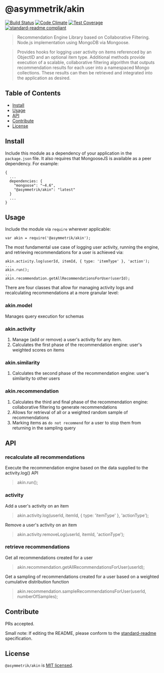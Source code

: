 # @asymmetrik/akin

[![Build Status](https://travis-ci.org/Asymmetrik/akin.svg?branch=master)](https://travis-ci.org/Asymmetrik/akin)
[![Code Climate](https://codeclimate.com/github/Asymmetrik/akin/badges/gpa.svg)](https://codeclimate.com/github/Asymmetrik/akin)
[![Test Coverage](https://codeclimate.com/github/Asymmetrik/akin/badges/coverage.svg)](https://codeclimate.com/github/Asymmetrik/akin/coverage)
[![standard-readme compliant](https://img.shields.io/badge/standard--readme-OK-green.svg?style=flat-square)](https://github.com/RichardLitt/standard-readme)

> Recommendation Engine Library based on Collaborative Filtering. Node.js implementation using MongoDB via Mongoose.

> Provides hooks for logging user activity on items referenced by an ObjectID and an optional item type. Additional methods provide execution of a scalable, collaborative filtering algorithm that outputs recommendation results for each user into a namespaced Mongo collections. These results can then be retrieved and integrated into the application as desired.

## Table of Contents

- [Install](#install)
- [Usage](#usage)
- [API](#api)
- [Contribute](#contribute)
- [License](#license)

## Install

Include this module as a dependency of your application in the `package.json` file. It also requires that MongooseJS is available as a peer dependency. For example:
```
{
  ...
  dependencies: {
    "mongoose": "~4.6",
    "@asymmetrik/akin": "latest"
  }
  ...
}
```

## Usage

Include the module via `require` wherever applicable:
```
var akin = require('@asymmetrik/akin');
```

The most fundamental use case of logging user activity, running the engine, and retrieving recommendations for a user is achieved via:
```
akin.activity.log(userId, itemId, { type: 'itemType' }, 'action');
...
akin.run();
...
akin.recommendation.getAllRecommendationsForUser(userId);
```

There are four classes that allow for managing activity logs and recalculating recommendations at a more granular level:
### akin.model
Manages query execution for schemas

### akin.activity
1. Manage (add or remove) a user's activity for any item.
1. Calculates the first phase of the recommendation engine: user's weighted scores on items

### akin.similarity
1. Calculates the second phase of the recommendation engine: user's similarity to other users

### akin.recommendation
1. Calculates the third and final phase of the recommendation engine: collaborative filtering to generate recommendations
1. Allows for retrieval of all or a weighted random sample of recommendations
1. Marking items as `do not recommend` for a user to stop them from returning in the sampling query

## API

### recalculate all recommendations
Execute the recommendation engine based on the data supplied to the activity.log() API
> akin.run();

### activity
Add a user's activity on an item
> akin.activity.log(userId, itemId, { type: 'itemType' }, 'actionType');

Remove a user's activity on an item
> akin.activity.removeLog(userId, itemId, 'actionType');

### retrieve recommendations
Get all recommendations created for a user
> akin.recommendation.getAllRecommendationsForUser(userId);

Get a sampling of recommendations created for a user based on a weighted cumulative distribution function
> akin.recommendation.sampleRecommendationsForUser(userId, numberOfSamples);

## Contribute

PRs accepted.

Small note: If editing the README, please conform to the [standard-readme](https://github.com/RichardLitt/standard-readme) specification.

## License

`@asymmetrik/akin` is [MIT licensed](./LICENSE).
